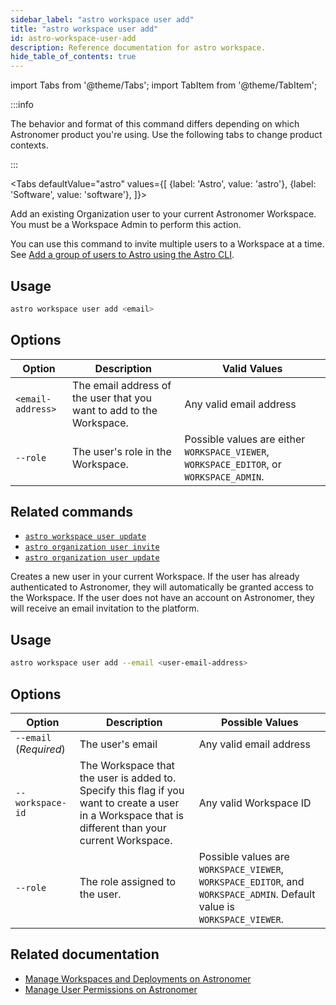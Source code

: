 ```yaml
---
sidebar_label: "astro workspace user add"
title: "astro workspace user add"
id: astro-workspace-user-add
description: Reference documentation for astro workspace.
hide_table_of_contents: true
---
```


import Tabs from '@theme/Tabs';
import TabItem from '@theme/TabItem';

:::info  

The behavior and format of this command differs depending on which Astronomer product you're using. Use the following tabs to change product contexts. 

:::

<Tabs
    defaultValue="astro"
    values={[
        {label: 'Astro', value: 'astro'},
        {label: 'Software', value: 'software'},
    ]}>
<TabItem value="astro">

Add an existing Organization user to your current Astronomer Workspace. You must be a Workspace Admin to perform this action.

You can use this command to invite multiple users to a Workspace at a time. See [Add a group of users to Astro using the Astro CLI](add-user.md#add-a-group-of-users-to-astro-using-the-astro-cli).

## Usage

```sh
astro workspace user add <email> 
```

## Options

| Option    | Description                                          | Valid Values                                                                               |
| --------- | ---------------------------------------------------- | ------------------------------------------------------------------------------------------ |
| `<email-address>` | The email address of the user that you want to add to the Workspace. | Any valid email address                                                                            |
| `--role`  | The user's role in the Workspace.                    | Possible values are either `WORKSPACE_VIEWER`, `WORKSPACE_EDITOR`, or `WORKSPACE_ADMIN`. |

## Related commands

- [`astro workspace user update`](cli/astro-workspace-user-update.md)
- [`astro organization user invite`](cli/astro-organization-user-invite.md)
- [`astro organization user update`](cli/astro-organization-user-update.md)

</TabItem>
<TabItem value="software">

Creates a new user in your current Workspace. If the user has already authenticated to Astronomer, they will automatically be granted access to the Workspace. If the user does not have an account on Astronomer, they will receive an email invitation to the platform.

## Usage

```sh
astro workspace user add --email <user-email-address> 
```

## Options

| Option                 | Description                                                                                                                                           | Possible Values                                                                                                         |
| ---------------------- | ----------------------------------------------------------------------------------------------------------------------------------------------------- | ----------------------------------------------------------------------------------------------------------------------- |
| `--email` (_Required_) | The user's email                                                                                                                                      | Any valid email address                                                                                                 |
| `--workspace-id`       | The Workspace that the user is added to. Specify this flag if you want to create a user in a Workspace that is different than your current Workspace. | Any valid Workspace ID                                                                                                  |
| `--role`               | The role assigned to the user.                                                                                                                        | Possible values are `WORKSPACE_VIEWER`, `WORKSPACE_EDITOR`, and `WORKSPACE_ADMIN`. Default value is `WORKSPACE_VIEWER`. |

## Related documentation

- [Manage Workspaces and Deployments on Astronomer](https://docs.astronomer.io/software/manage-workspaces)
- [Manage User Permissions on Astronomer](https://docs.astronomer.io/software/workspace-permissions)

</TabItem>
</Tabs>